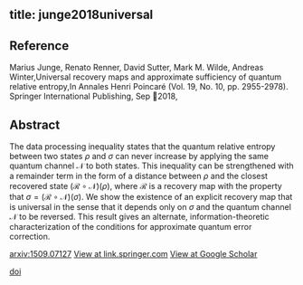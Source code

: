 title: junge2018universal
---


## Reference

Marius Junge, Renato Renner, David Sutter, Mark M. Wilde, Andreas Winter,Universal recovery maps and approximate sufficiency of quantum relative entropy,In Annales Henri Poincaré (Vol. 19, No. 10, pp. 2955-2978). Springer International Publishing, Sep 2018,

## Abstract 
  The data processing inequality states that the quantum relative entropy
between two states $\rho$ and $\sigma$ can never increase by applying the same
quantum channel $\mathcal{N}$ to both states. This inequality can be
strengthened with a remainder term in the form of a distance between $\rho$ and
the closest recovered state $(\mathcal{R} \circ \mathcal{N})(\rho)$, where
$\mathcal{R}$ is a recovery map with the property that $\sigma = (\mathcal{R}
\circ \mathcal{N})(\sigma)$. We show the existence of an explicit recovery map
that is universal in the sense that it depends only on $\sigma$ and the quantum
channel $\mathcal{N}$ to be reversed. This result gives an alternate,
information-theoretic characterization of the conditions for approximate
quantum error correction.

    

[arxiv:1509.07127](https://arxiv.org/abs/1509.07127)
[View at link.springer.com](https://link.springer.com/article/10.1007/s00023-018-0716-0)
[View at Google Scholar](https://scholar.google.com/scholar_lookup?arxiv_id=1509.07127)

[doi]( 	https://doi.org/10.1007/s00023-018-0716-0)
